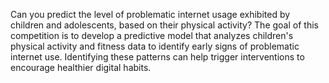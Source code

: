 Can you predict the level of problematic internet usage exhibited by children and adolescents, based on their physical activity? The goal of this competition is to develop a predictive model that analyzes children's physical activity and fitness data to identify early signs of problematic internet use. Identifying these patterns can help trigger interventions to encourage healthier digital habits.
